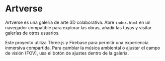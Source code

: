# Artverse

Artverse es una galería de arte 3D colaborativa. Abre `index.html` en un navegador compatible para explorar las obras, añadir las tuyas y visitar galerías de otros usuarios.

Este proyecto utiliza Three.js y Firebase para permitir una experiencia inmersiva compartida. Para cambiar la música ambiental o ajustar el campo de visión (FOV), usa el botón de ajustes dentro de la galería.
